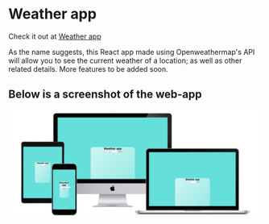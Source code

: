 # Weather app

Check it out at [Weather app](https://weather-app-jhalpati.netlify.app/)

As the name suggests, this React app made using Openweathermap's API will allow you to see the current weather of a location; as well as other related details. More features to be added soon.

## Below is a screenshot of the web-app
![picture](./public/mockup.png)

